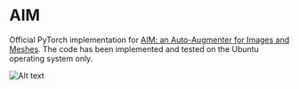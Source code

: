 # AIM
Official PyTorch implementation for [AIM: an Auto-Augmenter for Images and Meshes](https://openaccess.thecvf.com/content/CVPR2022/papers/Singh_AIM_An_Auto-Augmenter_for_Images_and_Meshes_CVPR_2022_paper.pdf). The code has been implemented and tested on the Ubuntu operating system only.

![Alt text](doc/Overview.png?raw=true)
